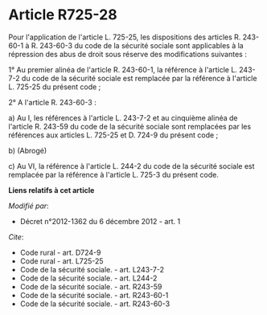 # Article R725-28

Pour l'application de l'article L. 725-25, les dispositions des articles R. 243-60-1 à R. 243-60-3 du code de la sécurité
sociale sont applicables à la répression des abus de droit sous réserve des modifications suivantes : 

1° Au premier alinéa de l'article R. 243-60-1, la référence à l'article L. 243-7-2 du code de la sécurité sociale est
remplacée par la référence à l'article L. 725-25 du présent code ; 

2° A l'article R. 243-60-3 : 

a) Au I, les références à l'article L. 243-7-2 et au cinquième alinéa de l'article R. 243-59 du code de la sécurité sociale
sont remplacées par les références aux articles L. 725-25 et D. 724-9 du présent code ; 

b) (Abrogé) 

c) Au VI, la référence à l'article L. 244-2 du code de la sécurité sociale est remplacée par la référence à l'article L.
725-3 du présent code.

**Liens relatifs à cet article**

_Modifié par_:

  - Décret n°2012-1362 du 6 décembre 2012 - art. 1

_Cite_:

  - Code rural - art. D724-9
  - Code rural - art. L725-25
  - Code de la sécurité sociale. - art. L243-7-2
  - Code de la sécurité sociale. - art. L244-2
  - Code de la sécurité sociale. - art. R243-59
  - Code de la sécurité sociale. - art. R243-60-1
  - Code de la sécurité sociale. - art. R243-60-3
